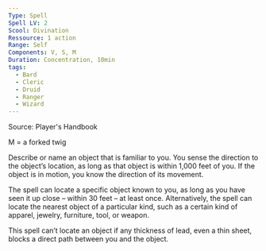```yaml
---
Type: Spell
Spell LV: 2
Scool: Divination
Ressource: 1 action
Range: Self
Components: V, S, M
Duration: Concentration, 10min
tags:
  - Bard
  - Cleric
  - Druid
  - Ranger
  - Wizard
---
```

Source: Player's Handbook

M = a forked twig

Describe or name an object that is familiar to you. You sense the direction to the object’s location, as long as that object is within 1,000 feet of you. If the object is in motion, you know the direction of its movement.

The spell can locate a specific object known to you, as long as you have seen it up close – within 30 feet – at least once. Alternatively, the spell can locate the nearest object of a particular kind, such as a certain kind of apparel, jewelry, furniture, tool, or weapon.

This spell can’t locate an object if any thickness of lead, even a thin sheet, blocks a direct path between you and the object.